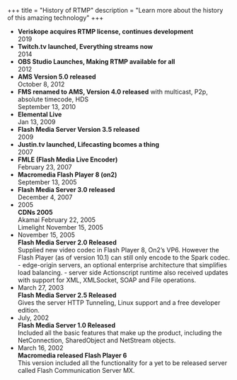 +++
title = "History of RTMP"
description = "Learn more about the history of this amazing technology"
+++

<ul class="timeline">
                <li>
					<strong>Veriskope acquires RTMP license, continues development</strong>
					<div class="float-right">2019</div>					
				</li>
                <li>
					<strong>Twitch.tv launched, Everything streams now</strong>
					<div class="float-right">2014</div>					
				</li>
                 <li>
					<strong>OBS Studio Launches, Making RTMP available for all</strong>
					<div class="float-right">2012</div>					
				</li>
                <li>
					<strong>AMS Version 5.0 released</strong>
					<div class="float-right">October 8, 2012</div>					
				</li>
                <li>
					<strong>FMS renamed to AMS, Version 4.0 released</strong>
                    <span class="description"> with multicast, P2p, absolute timecode, HDS</span>	
					<div class="float-right">September 13, 2010</div>					
				</li>
                <li>
					<strong>Elemental Live</strong>
					<div class="float-right">Jan 13, 2009</div>					
				</li>
                <li>
					<strong>Flash Media Server Version 3.5 released</strong>
					<div class="float-right">2009</div>					
				</li>
                <li>
					<strong>Justin.tv launched, Lifecasting bcomes a thing</strong>
					<div class="float-right">2007</div>					
				</li>
				<li>
					<strong>FMLE (Flash Media Live Encoder)</strong>
					<div class="float-right">February 23, 2007</div>					
				</li>
                <li>
					<strong>Macromedia Flash Player 8 (on2)</strong>
					<div class="float-right">September 13, 2005</div>					
				</li>
                <li>
					<strong>Flash Media Server 3.0 released</strong>
					<div class="float-right">December 4, 2007</div>					
				</li>
                <li>
					<div class="float-right">2005</div>
                   <strong>CDNs 2005</strong><br/>
                   <span class="description"> Akamai February 22, 2005<br/>
                    Limelight November 15, 2005</div>								
				</li>
                <li>
					<div class="float-right">November 15, 2005</div>
                   <strong>Flash Media Server 2.0 Released</strong><br/>
                   <span class="description"> Supplied new video codec in Flash Player 8, On2’s VP6. However the Flash Player (as of version 10.1) can still only encode to the Spark codec.
- edge-origin servers, an optional enterprise architecture that simplifies load balancing. 
- server side Actionscript runtime also received updates with support for XML, XMLSocket, SOAP and File operations.
</div>								
				</li>
                <li>
					<div class="float-right">March 27, 2003</div>
                   <strong>Flash Media Server 2.5 Released</strong><br/>
                   <span class="description"> Gives the server HTTP Tunneling, Linux support and a free developer edition.

</div>								
				</li>
                <li>
					<div class="float-right">July, 2002</div>
                   <strong>Flash Media Server 1.0 Released</strong><br/>
                   <span class="description">Included all the basic features that make up the product, including the NetConnection, SharedObject and NetStream objects.
</div>								
				</li>
                <li>
					<div class="float-right">March 16, 2002</div>
                   <strong>Macromedia released Flash Player 6</strong><br/>
                   <span class="description">This version included all the functionality for a yet to be released server called Flash Communication Server MX.
</div>								
				</li>
			</ul>